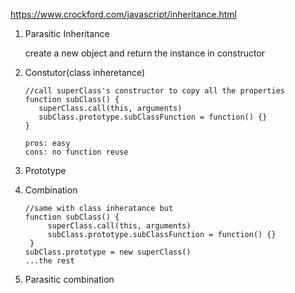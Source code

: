 https://www.crockford.com/javascript/inheritance.html

1. Parasitic Inheritance

   create a new object and return the instance in constructor
   

2. Constutor(class inheretance)
      ```
      //call superClass's constructor to copy all the properties
      function subClass() {
         superClass.call(this, arguments)
         subClass.prototype.subClassFunction = function() {}
      }
      
      pros: easy
      cons: no function reuse
      ```

3. Prototype
4. Combination
    ```
    //same with class inheratance but 
    function subClass() {
         superClass.call(this, arguments)
         subClass.prototype.subClassFunction = function() {}
     }
    subClass.prototype = new superClass()
    ...the rest
    ```

4. Parasitic combination

